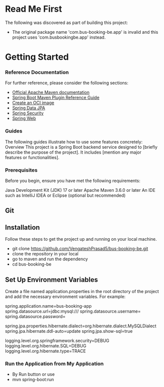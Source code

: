 # Read Me First
The following was discovered as part of building this project:

* The original package name 'com.bus-booking-be.app' is invalid and this project uses 'com.busbookingbe.app' instead.

# Getting Started

### Reference Documentation
For further reference, please consider the following sections:

* [Official Apache Maven documentation](https://maven.apache.org/guides/index.html)
* [Spring Boot Maven Plugin Reference Guide](https://docs.spring.io/spring-boot/docs/3.2.5/maven-plugin/reference/html/)
* [Create an OCI image](https://docs.spring.io/spring-boot/docs/3.2.5/maven-plugin/reference/html/#build-image)
* [Spring Data JPA](https://docs.spring.io/spring-boot/docs/3.2.5/reference/htmlsingle/index.html#data.sql.jpa-and-spring-data)
* [Spring Security](https://docs.spring.io/spring-boot/docs/3.2.5/reference/htmlsingle/index.html#web.security)
* [Spring Web](https://docs.spring.io/spring-boot/docs/3.2.5/reference/htmlsingle/index.html#web)

### Guides
The following guides illustrate how to use some features concretely:
Overview
This project is a Spring Boot backend service designed to [briefly describe the purpose of the project]. It includes [mention any major features or functionalities].

### Prerequisites
Before you begin, ensure you have met the following requirements:

Java Development Kit (JDK) 17 or later
Apache Maven 3.6.0 or later
An IDE such as IntelliJ IDEA or Eclipse (optional but recommended)
## Git
## Installation
Follow these steps to get the project up and running on your local machine.

* git clone https://github.com/VengateshPrasad5/bus-booking-be.git
* clone the repository in your local
* go to maven and run the dependency
* cd bus-booking-be

##  Set Up Environment Variables
Create a file named application.properties in the root directory of the project and add the necessary environment variables. For example:

spring.application.name=bus-booking-app
spring.datasource.url=jdbc:mysql://<endpoint name>/<db name>
spring.datasource.username= <username>
spring.datasource.password= <password>

spring.jpa.properties.hibernate.dialect=org.hibernate.dialect.MySQLDialect
spring.jpa.hibernate.ddl-auto=update
spring.jpa.show-sql=true

logging.level.org.springframework.security=DEBUG
logging.level.org.hibernate.SQL=DEBUG
logging.level.org.hibernate.type=TRACE

### Run the Application from My Application
* By Run button or use
* mvn spring-boot:run




